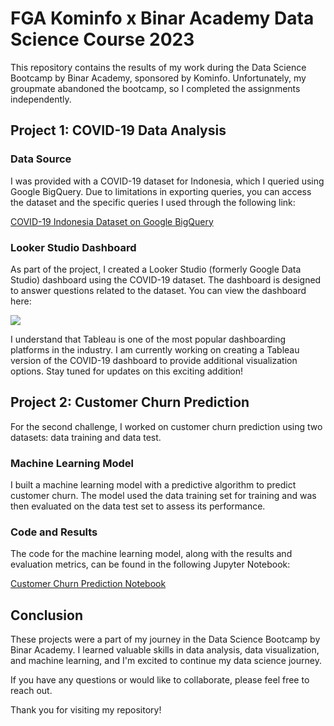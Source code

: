 # FGA Kominfo x Binar Academy Data Science Course 2023

This repository contains the results of my work during the Data Science Bootcamp by Binar Academy, sponsored by Kominfo. Unfortunately, my groupmate abandoned the bootcamp, so I completed the assignments independently.

## Project 1: COVID-19 Data Analysis

### Data Source
I was provided with a COVID-19 dataset for Indonesia, which I queried using Google BigQuery. Due to limitations in exporting queries, you can access the dataset and the specific queries I used through the following link:

[COVID-19 Indonesia Dataset on Google BigQuery](https://console.cloud.google.com/bigquery?sq=483474444483:f47e23bb96bb43d5a87330c693e8918e)

### Looker Studio Dashboard
As part of the project, I created a Looker Studio (formerly Google Data Studio) dashboard using the COVID-19 dataset. The dashboard is designed to answer questions related to the dataset. You can view the dashboard here:

[<img src="https://github.com/gilangalauddin/FGA_KominfoxBinarAcademy_DataScience/blob/master/Capture.PNG])">](https://lookerstudio.google.com/u/0/reporting/36af1b4c-5adb-4422-aac3-79b89ca91b3f/page/wr7ID)

I understand that Tableau is one of the most popular dashboarding platforms in the industry. I am currently working on creating a Tableau version of the COVID-19 dashboard to provide additional visualization options. Stay tuned for updates on this exciting addition!

## Project 2: Customer Churn Prediction

For the second challenge, I worked on customer churn prediction using two datasets: data training and data test.

### Machine Learning Model
I built a machine learning model with a predictive algorithm to predict customer churn. The model used the data training set for training and was then evaluated on the data test set to assess its performance.

### Code and Results
The code for the machine learning model, along with the results and evaluation metrics, can be found in the following Jupyter Notebook:

[Customer Churn Prediction Notebook](https://colab.research.google.com/drive/1qezJp0t-aw0c6CvcEYkAZ_oCqSEM4nZX?usp=sharing)

## Conclusion

These projects were a part of my journey in the Data Science Bootcamp by Binar Academy. I learned valuable skills in data analysis, data visualization, and machine learning, and I'm excited to continue my data science journey.

If you have any questions or would like to collaborate, please feel free to reach out.

Thank you for visiting my repository!
